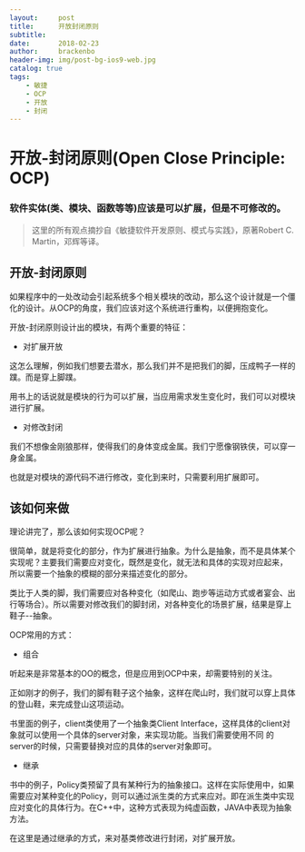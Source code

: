 ```yaml
---
layout:     post
title:      开放封闭原则
subtitle:
date:       2018-02-23
author:     brackenbo
header-img: img/post-bg-ios9-web.jpg
catalog: true
tags:
    - 敏捷
    - OCP
    - 开放
    - 封闭
---
```


# 开放-封闭原则(Open Close Principle: OCP)

### 软件实体(类、模块、函数等等)应该是可以扩展，但是不可修改的。

> 这里的所有观点摘抄自《敏捷软件开发原则、模式与实践》，原著Robert C. Martin，邓辉等译。

## 开放-封闭原则

如果程序中的一处改动会引起系统多个相关模块的改动，那么这个设计就是一个僵化的设计。从OCP的角度，我们应该对这个系统进行重构，以便拥抱变化。

开放-封闭原则设计出的模块，有两个重要的特征：

* 对扩展开放

这怎么理解，例如我们想要去潜水，那么我们并不是把我们的脚，压成鸭子一样的蹼。而是穿上脚蹼。

用书上的话说就是模块的行为可以扩展，当应用需求发生变化时，我们可以对模块进行扩展。

* 对修改封闭

我们不想像金刚狼那样，使得我们的身体变成金属。我们宁愿像钢铁侠，可以穿一身金属。

也就是对模块的源代码不进行修改，变化到来时，只需要利用扩展即可。

## 该如何来做

理论讲完了，那么该如何实现OCP呢？

很简单，就是将变化的部分，作为扩展进行抽象。为什么是抽象，而不是具体某个实现呢？主要我们需要应对变化，既然是变化，就无法和具体的实现对应起来，
所以需要一个抽象的模糊的部分来描述变化的部分。

类比于人类的脚，我们需要应对各种变化（如爬山、跑步等运动方式或者宴会、出行等场合）。所以需要对修改我们的脚封闭，对各种变化的场景扩展，结果是穿上
鞋子--抽象。

OCP常用的方式：

* 组合

听起来是非常基本的OO的概念，但是应用到OCP中来，却需要特别的关注。

正如刚才的例子，我们的脚有鞋子这个抽象，这样在爬山时，我们就可以穿上具体的登山鞋，来完成登山这项运动。

书里面的例子，client类使用了一个抽象类Client Interface，这样具体的client对象就可以使用一个具体的server对象，来实现功能。当我们需要使用不同
的server的时候，只需要替换对应的具体的server对象即可。

* 继承

书中的例子，Policy类预留了具有某种行为的抽象接口。这样在实际使用中，如果需要应对某种变化的Policy，则可以通过派生类的方式来应对。即在派生类中实现
应对变化的具体行为。在C++中，这种方式表现为纯虚函数，JAVA中表现为抽象方法。

在这里是通过继承的方式，来对基类修改进行封闭，对扩展开放。

